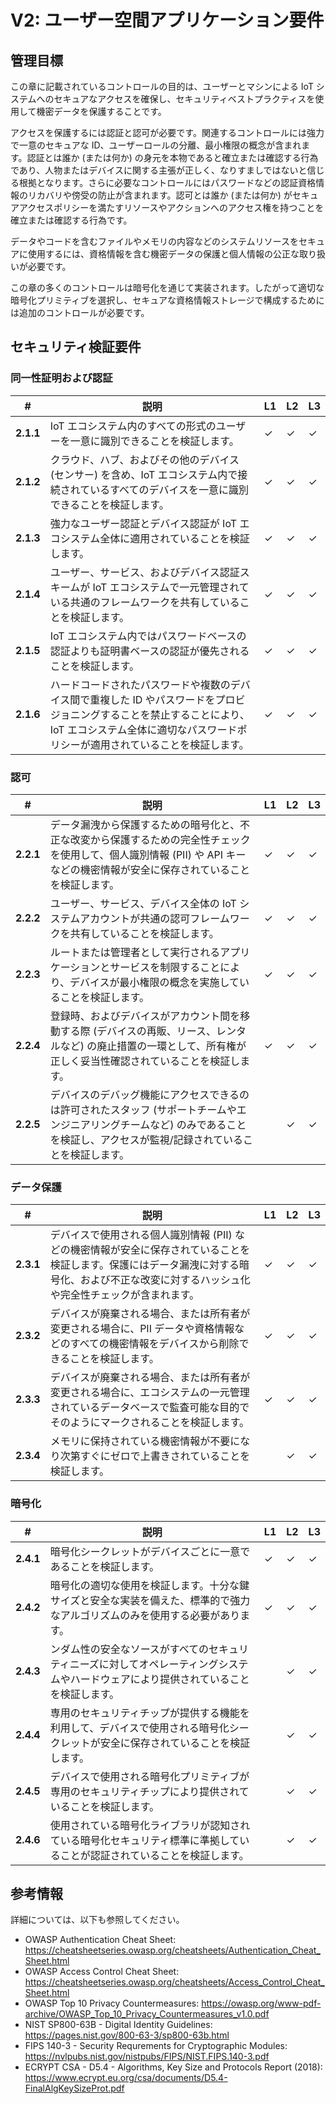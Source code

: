 # V2: ユーザー空間アプリケーション要件

## 管理目標

この章に記載されているコントロールの目的は、ユーザーとマシンによる IoT システムへのセキュアなアクセスを確保し、セキュリティベストプラクティスを使用して機密データを保護することです。

アクセスを保護するには認証と認可が必要です。関連するコントロールには強力で一意のセキュアな ID、ユーザーロールの分離、最小権限の概念が含まれます。認証とは誰か (または何か) の身元を本物であると確立または確認する行為であり、人物またはデバイスに関する主張が正しく、なりすましではないと信じる根拠となります。さらに必要なコントロールにはパスワードなどの認証資格情報のリカバリや傍受の防止が含まれます。認可とは誰か (または何か) がセキュアアクセスポリシーを満たすリソースやアクションへのアクセス権を持つことを確立または確認する行為です。

データやコードを含むファイルやメモリの内容などのシステムリソースをセキュアに使用するには、資格情報を含む機密データの保護と個人情報の公正な取り扱いが必要です。

この章の多くのコントロールは暗号化を通じて実装されます。したがって適切な暗号化プリミティブを選択し、セキュアな資格情報ストレージで構成するためには追加のコントロールが必要です。

## セキュリティ検証要件

### 同一性証明および認証

| # | 説明 | L1 | L2 | L3 |
| --  | ---------------------- | - | - | - |
| **2.1.1** | IoT エコシステム内のすべての形式のユーザーを一意に識別できることを検証します。 | ✓ | ✓ | ✓ |
| **2.1.2** | クラウド、ハブ、およびその他のデバイス (センサー) を含め、IoT エコシステム内で接続されているすべてのデバイスを一意に識別できることを検証します。 | ✓ | ✓ | ✓ |
| **2.1.3** | 強力なユーザー認証とデバイス認証が IoT エコシステム全体に適用されていることを検証します。 | ✓ | ✓ | ✓ |
| **2.1.4** | ユーザー、サービス、およびデバイス認証スキームが IoT エコシステムで一元管理されている共通のフレームワークを共有していることを検証します。 | ✓ | ✓ | ✓ |
| **2.1.5** | IoT エコシステム内ではパスワードベースの認証よりも証明書ベースの認証が優先されることを検証します。 | ✓ | ✓ | ✓ |
| **2.1.6** | ハードコードされたパスワードや複数のデバイス間で重複した ID やパスワードをプロビジョニングすることを禁止することにより、IoT エコシステム全体に適切なパスワードポリシーが適用されていることを検証します。 | ✓ | ✓ | ✓ |


### 認可

| # | 説明 | L1 | L2 | L3 |
| --  | ---------------------- | - | - | - |
| **2.2.1** | データ漏洩から保護するための暗号化と、不正な改変から保護するための完全性チェックを使用して、個人識別情報 (PII) や API キーなどの機密情報が安全に保存されていることを検証します。 | ✓ | ✓ | ✓ |
| **2.2.2** | ユーザー、サービス、デバイス全体の IoT システムアカウントが共通の認可フレームワークを共有していることを検証します。 | ✓ | ✓ | ✓ |
| **2.2.3** | ルートまたは管理者として実行されるアプリケーションとサービスを制限することにより、デバイスが最小権限の概念を実施していることを検証します。 | ✓ | ✓ | ✓ |
| **2.2.4** | 登録時、およびデバイスがアカウント間を移動する際 (デバイスの再販、リース、レンタルなど) の廃止措置の一環として、所有権が正しく妥当性確認されていることを検証します。 | ✓ | ✓ | ✓ |
| **2.2.5** | デバイスのデバッグ機能にアクセスできるのは許可されたスタッフ (サポートチームやエンジニアリングチームなど) のみであることを検証し、アクセスが監視/記録されていることを検証します。 | | ✓ | ✓ |


### データ保護

| # | 説明 | L1 | L2 | L3 |
| --  | ---------------------- | - | - | - |
| **2.3.1** | デバイスで使用される個人識別情報 (PII) などの機密情報が安全に保存されていることを検証します。保護にはデータ漏洩に対する暗号化、および不正な改変に対するハッシュ化や完全性チェックが含まれます。 | ✓ | ✓ | ✓ |
| **2.3.2** | デバイスが廃棄される場合、または所有者が変更される場合に、PII データや資格情報などのすべての機密情報をデバイスから削除できることを検証します。 | ✓ | ✓ | ✓ |
| **2.3.3** | デバイスが廃棄される場合、または所有者が変更される場合に、エコシステムの一元管理されているデータベースで監査可能な目的でそのようにマークされることを検証します。 | ✓ | ✓ | ✓ |
| **2.3.4** | メモリに保持されている機密情報が不要になり次第すぐにゼロで上書きされていることを検証します。 | | ✓ | ✓ |


### 暗号化

| # | 説明 | L1 | L2 | L3 |
| --  | ---------------------- | - | - | - |
| **2.4.1** | 暗号化シークレットがデバイスごとに一意であることを検証します。 | ✓ | ✓ | ✓ |
| **2.4.2** | 暗号化の適切な使用を検証します。十分な鍵サイズと安全な実装を備えた、標準的で強力なアルゴリズムのみを使用する必要があります。 | ✓ | ✓ | ✓ |
| **2.4.3** | ンダム性の安全なソースがすべてのセキュリティニーズに対してオペレーティングシステムやハードウェアにより提供されていることを検証します。 | | ✓ | ✓ |
| **2.4.4** | 専用のセキュリティチップが提供する機能を利用して、デバイスで使用される暗号化シークレットが安全に保存されていることを検証します。 | | ✓ | ✓ |
| **2.4.5** | デバイスで使用される暗号化プリミティブが専用のセキュリティチップにより提供されていることを検証します。 | | ✓ | ✓ |
| **2.4.6** | 使用されている暗号化ライブラリが認知されている暗号化セキュリティ標準に準拠していることが認証されていることを検証します。 | | ✓ | ✓ |

## 参考情報
詳細については、以下も参照してください。

- OWASP Authentication Cheat Sheet: <https://cheatsheetseries.owasp.org/cheatsheets/Authentication_Cheat_Sheet.html>
- OWASP Access Control Cheat Sheet: <https://cheatsheetseries.owasp.org/cheatsheets/Access_Control_Cheat_Sheet.html>
- OWASP Top 10 Privacy Countermeasures: <https://owasp.org/www-pdf-archive/OWASP_Top_10_Privacy_Countermeasures_v1.0.pdf>
- NIST SP800-63B - Digital Identity Guidelines: <https://pages.nist.gov/800-63-3/sp800-63b.html>
- FIPS 140-3 - Security Requrements for Cryptographic Modules: https://nvlpubs.nist.gov/nistpubs/FIPS/NIST.FIPS.140-3.pdf
- ECRYPT CSA - D5.4 - Algorithms, Key Size and Protocols Report (2018): <https://www.ecrypt.eu.org/csa/documents/D5.4-FinalAlgKeySizeProt.pdf>
